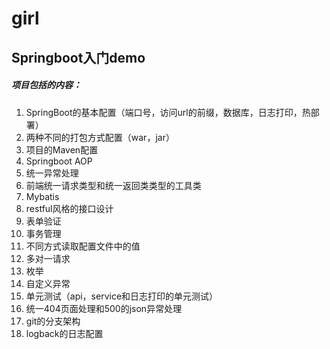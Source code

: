 # girl
## Springboot入门demo
##### 项目包括的内容：
1. SpringBoot的基本配置（端口号，访问url的前缀，数据库，日志打印，热部署）
2. 两种不同的打包方式配置（war，jar）
3. 项目的Maven配置
4. Springboot AOP
5. 统一异常处理
6. 前端统一请求类型和统一返回类类型的工具类
7. Mybatis
8. restful风格的接口设计
9. 表单验证
10. 事务管理
11. 不同方式读取配置文件中的值
12. 多对一请求
13. 枚举
14. 自定义异常
15. 单元测试（api，service和日志打印的单元测试）
16. 统一404页面处理和500的json异常处理
17. git的分支架构
18. logback的日志配置
